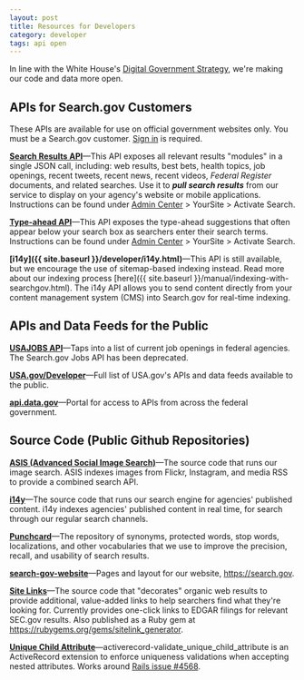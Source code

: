 ```yaml
---
layout: post
title: Resources for Developers
category: developer
tags: api open
---
```


In line with the White House's [Digital Government Strategy](https://digital.gov/resources/2012-digital-government-strategy/), we're making our code and data more open.

## APIs for Search.gov Customers

These APIs are available for use on official government websites only. You must be a Search.gov customer. [Sign in](https://search.usa.gov/sites) is required. 

**[Search Results API](https://open.gsa.gov/api/searchgov-results/)**&mdash;This API exposes all relevant results "modules" in a single JSON call, including: web results, best bets, health topics, job openings, recent tweets, recent news, recent videos, *Federal Register* documents, and related searches. Use it to ***pull search results*** from our service to display on your agency's website or mobile applications. Instructions can be found under [Admin Center](https://search.usa.gov/sites/) > YourSite > Activate Search.

**[Type-ahead API](https://open.gsa.gov/api/searchgov-suggestions/)**&mdash;This API exposes the type-ahead suggestions that often appear below your search box as searchers enter their search terms. Instructions can be found under [Admin Center](https://search.usa.gov/sites/) > YourSite > Activate Search.

**[i14y]({{ site.baseurl }}/developer/i14y.html)**&mdash;This API is still available, but we encourage the use of sitemap-based indexing instead. Read more about our indexing process [here]({{ site.baseurl }}/manual/indexing-with-searchgov.html). The i14y API allows you to send content directly from your content management system (CMS) into Search.gov for real-time indexing.

## APIs and Data Feeds for the Public

**[USAJOBS API](https://developer.usajobs.gov)**&mdash;Taps into a list of current job openings in federal agencies. The Search.gov Jobs API has been deprecated.

**[USA.gov/Developer](https://www.usa.gov/developer)**&mdash;Full list of USA.gov's APIs and data feeds available to the public.

**[api.data.gov](https://api.data.gov)**&mdash;Portal for access to APIs from across the federal government. 

## Source Code (Public Github Repositories)

**[ASIS (Advanced Social Image Search)](https://github.com/GSA/asis)**&mdash;The source code that runs our image search. ASIS indexes images from Flickr, Instagram, and media RSS to provide a combined search API.

**[i14y](https://github.com/GSA/i14y)**&mdash;The source code that runs our search engine for agencies' published content. i14y indexes agencies' published content in real time, for search through our regular search channels.

**[Punchcard](https://github.com/GSA/punchcard)**&mdash;The repository of synonyms, protected words, stop words, localizations, and other vocabularies that we use to improve the precision, recall, and usability of search results.

**[search-gov-website](https://github.com/gsa/search-gov-website)**&mdash;Pages and layout for our website, <https://search.gov>.

**[Site Links](https://github.com/GSA/sitelink_generator)**&mdash;The source code that "decorates" organic web results to provide additional, value-added links to help searchers find what they're looking for. Currently provides one-click links to EDGAR filings for relevant SEC.gov results. Also published as a Ruby gem at <https://rubygems.org/gems/sitelink_generator>.

**[Unique Child Attribute](https://github.com/GSA/activerecord-validate_unique_child_attribute)**&mdash;activerecord-validate_unique_child_attribute is an ActiveRecord extension to enforce uniqueness validations when accepting nested attributes. Works around [Rails issue #4568](https://github.com/rails/rails/issues/4568).
